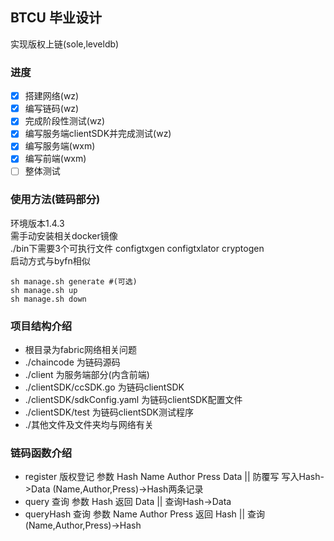 ## BTCU 毕业设计
实现版权上链(sole,leveldb)
### 进度
- [x] 搭建网络(wz)
- [x] 编写链码(wz)
- [x] 完成阶段性测试(wz)
- [x] 编写服务端clientSDK并完成测试(wz)
- [x] 编写服务端(wxm)
- [x] 编写前端(wxm)
- [ ] 整体测试
### 使用方法(链码部分)
环境版本1.4.3  
需手动安装相关docker镜像  
./bin下需要3个可执行文件 configtxgen configtxlator cryptogen  
启动方式与byfn相似  
```shell
sh manage.sh generate #(可选)
sh manage.sh up 
sh manage.sh down 
```
### 项目结构介绍
- 根目录为fabric网络相关问题
- ./chaincode 为链码源码
- ./client 为服务端部分(内含前端)
- ./clientSDK/ccSDK.go 为链码clientSDK
- ./clientSDK/sdkConfig.yaml 为链码clientSDK配置文件
- ./clientSDK/test 为链码clientSDK测试程序
- ./其他文件及文件夹均与网络有关
### 链码函数介绍
- register 版权登记 参数 Hash Name Author Press Data || 防覆写 写入Hash->Data (Name,Author,Press)->Hash两条记录
- query 查询 参数 Hash 返回 Data || 查询Hash->Data
- queryHash 查询 参数 Name Author Press 返回 Hash || 查询(Name,Author,Press)->Hash
